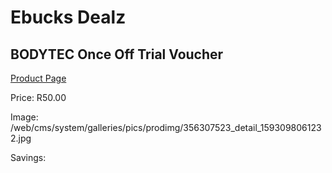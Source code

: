 
# Ebucks Dealz
## BODYTEC Once Off Trial Voucher
[Product Page](https://www.ebucks.com/web/shop/productSelected.do?prodId=356307523&catId=227677169)

Price: R50.00

Image: /web/cms/system/galleries/pics/prodimg/356307523_detail_1593098061232.jpg

Savings: 


	